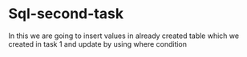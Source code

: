 # Sql-second-task
In this we are going to insert values in already created table which we created in task 1 and update by using where condition 
